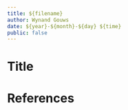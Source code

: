 ```yaml
---
title: ${filename}
author: Wynand Gouws
date: ${year}-${month}-${day} ${time}
public: false
---
```


# Title

# References
